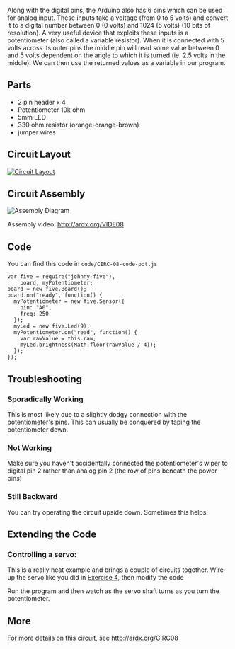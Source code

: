 
Along with the digital pins, the Arduino also has 6
pins which can be used for analog input. These
inputs take a voltage (from 0 to 5 volts) and convert
it to a digital number between 0 (0 volts) and 1024 (5 volts) (10 bits of resolution). A very useful device that exploits these inputs is a potentiometer (also called a variable resistor). When it is connected with 5 volts across its outer pins the middle pin will read some value between 0 and 5 volts dependent on the angle to which it is turned (ie. 2.5 volts in the middle). We can then use the returned values as a variable in our program.

<a id="parts"></a>
## Parts

* 2 pin header x 4
* Potentiometer 10k ohm
* 5mm LED
* 330 ohm resistor (orange-orange-brown)
* jumper wires

<a id="circuit"></a>
## Circuit Layout
[<img style="max-width:400px" src="/images/circ/CIRC08-sheet.png" alt="Circuit Layout"/>](/images/circ/CIRC08-sheet.png)

<a id="assembly"></a>
## Circuit Assembly
![Assembly Diagram](/images/assembly/CIRC-08-3dexploded.png "Assembly Diagram")

Assembly video: http://ardx.org/VIDE08

<a id="code"></a>
## Code

You can find this code in `code/CIRC-08-code-pot.js`

	var five = require("johnny-five"),
	    board, myPotentiometer;
	board = new five.Board();
	board.on("ready", function() {
	  myPotentiometer = new five.Sensor({
	    pin: "A0",
	    freq: 250
	  });
	  myLed = new five.Led(9);
	  myPotentiometer.on("read", function() {
	    var rawValue = this.raw;
	    myLed.brightness(Math.floor(rawValue / 4));
	  });
	});


<a id="troubleshooting"></a>
## Troubleshooting

### Sporadically Working
This is most likely due to a slightly dodgy connection with the potentiometer's pins. This can usually be conquered by taping the potentiometer down.

### Not Working
Make sure you haven't accidentally connected the potentiometer's wiper to digital pin 2 rather than analog pin 2 (the row of pins beneath the power pins)

### Still Backward
You can try operating the circuit upside down. Sometimes this helps.

<a id="extending"></a>
## Extending the Code

### Controlling a servo:
This is a really neat example and brings a couple of circuits together. Wire up the servo like you did in [Exercise 4](/exercises/4), then modify the code

Run the program and then watch as the servo shaft turns as you turn the potentiometer.

<a id="more"></a>
## More

For more details on this circuit, see http://ardx.org/CIRC08
